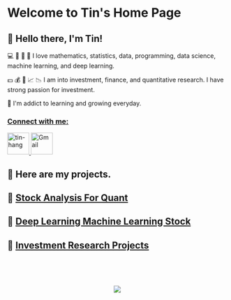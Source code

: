 # Welcome to Tin's Home Page
##  👋 Hello there, I'm Tin!

💻 🔢 🔣 🤖 I love mathematics, statistics, data, programming, data science, machine learning, and deep learning.  

💵 💰 💸 📈 📉 I am into investment, finance, and quantitative research. I have strong passion for investment. 

🌱 I'm addict to learning and growing everyday.  

### <ins> Connect with me:
<div style="text-align: left; margin-bottom: 20px;">
    <a href="https://www.linkedin.com/in/tin-hang" target="_blank">
        <img src="https://raw.githubusercontent.com/rahuldkjain/github-profile-readme-generator/master/src/images/icons/Social/linked-in-alt.svg" alt="tin-hang" height="50" width="50"/>
    </a>
    <a href="mailto:lastancientone@gmail.com" target="_blank">
        <img src="https://www.base64-image.de/build/img/mr-base64-482fa1f767.png" alt="Gmail" width="50" height="50"/>
    </a>
</div>
<div style="margin-bottom: 20px;"></div>

## 📁 Here are my projects.    

## 📄 [Stock Analysis For Quant](Quant.md)   
## 📄 [Deep Learning Machine Learning Stock](MLDL.md) 
## 📄 [Investment Research Projects](IRP.md) 

<!-- Add some space here -->
<div style="margin-top: 80px;"></div>

<!-- Buy Me a Coffee button -->
<div style="text-align: center;">
    <a href="https://www.buymeacoffee.com/lastancientone">
        <img src="https://img.buymeacoffee.com/button-api/?text=Buy me a coffee&emoji=&slug=lastancientone&button_colour=5F7FFF&font_colour=ffffff&font_family=Inter&outline_colour=000000&coffee_colour=FFDD00" />
    </a>
</div>
